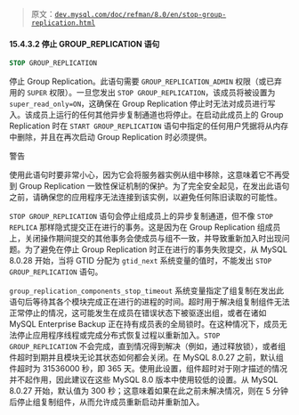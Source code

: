 > 原文：[`dev.mysql.com/doc/refman/8.0/en/stop-group-replication.html`](https://dev.mysql.com/doc/refman/8.0/en/stop-group-replication.html)

#### 15.4.3.2 停止 GROUP_REPLICATION 语句

```sql
STOP GROUP_REPLICATION
```

停止 Group Replication。此语句需要 `GROUP_REPLICATION_ADMIN` 权限（或已弃用的 `SUPER` 权限）。一旦您发出 `STOP GROUP_REPLICATION`，该成员将被设置为 `super_read_only=ON`，这确保在 Group Replication 停止时无法对成员进行写入。该成员上运行的任何其他异步复制通道也将停止。在启动此成员上的 Group Replication 时在 `START GROUP_REPLICATION` 语句中指定的任何用户凭据将从内存中删除，并且在再次启动 Group Replication 时必须提供。

警告

使用此语句时要非常小心，因为它会将服务器实例从组中移除，这意味着它不再受到 Group Replication 一致性保证机制的保护。为了完全安全起见，在发出此语句之前，请确保您的应用程序无法连接到该实例，以避免任何陈旧读取的可能性。

`STOP GROUP_REPLICATION` 语句会停止组成员上的异步复制通道，但不像 `STOP REPLICA` 那样隐式提交正在进行的事务。这是因为在 Group Replication 组成员上，关闭操作期间提交的其他事务会使成员与组不一致，并导致重新加入时出现问题。为了避免在停止 Group Replication 时正在进行的事务失败提交，从 MySQL 8.0.28 开始，当将 GTID 分配为 `gtid_next` 系统变量的值时，不能发出 `STOP GROUP_REPLICATION` 语句。

`group_replication_components_stop_timeout` 系统变量指定了组复制在发出此语句后等待其各个模块完成正在进行的进程的时间。超时用于解决组复制组件无法正常停止的情况，这可能发生在成员在错误状态下被驱逐出组，或者在诸如 MySQL Enterprise Backup 正在持有成员表的全局锁时。在这种情况下，成员无法停止应用程序线程或完成分布式恢复过程以重新加入。`STOP GROUP_REPLICATION` 不会完成，直到情况得到解决（例如，通过释放锁），或者组件超时到期并且模块无论其状态如何都会关闭。在 MySQL 8.0.27 之前，默认组件超时为 31536000 秒，即 365 天。使用此设置，组件超时对于刚才描述的情况并不起作用，因此建议在这些 MySQL 8.0 版本中使用较低的设置。从 MySQL 8.0.27 开始，默认值为 300 秒；这意味着如果在此之前未解决情况，则在 5 分钟后停止组复制组件，从而允许成员重新启动并重新加入。
